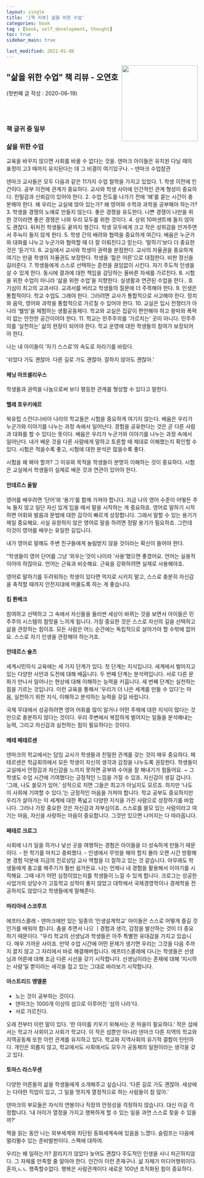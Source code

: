 ```yaml
---
layout: single
title: '[책 리뷰] 삶을 위한 수업'
categories: book
tag : [book, self_development, thought]
toc: true
sidebar_main: true

last_modified: 2022-01-08
---
```


<img align='right' width='200' height='200' src='https://image.aladin.co.kr/product/24075/49/cover500/8997780379_1.jpg
'>

## "삶을 위한 수업" 책 리뷰 - 오연호



(첫번째 글 작성 : 2020-06-19)

<br>
<br>

### 책 글귀 중 일부



### 삶을 위한 수업 
 
교육을 바꾸지 않으면 사회를 바꿀 수 없다는 것을.
덴마크 아이들은 유치원 다닐 때의 표정이 고3 때까지 유지된다는 데 그 비결이 여기있구나. – 덴마크 수업참관

덴마크 교사들은 모두 다음과 같은 11가지 수업 철학을 가지고 있었다.
	1. 학생 이전에 인간이다. 공부 이전에 관계가 중요하다. 교사와 학생 사이에 인간적인 관계 형성이 중요하다. 친밀감과 신뢰감이 있어야 한다.
	2. 수업 진도를 나가기 전에 ‘왜’를 묻는 시간이 충분해야 한다. 왜 우리는 교실에 앉아 있는가? 왜 영어와 수학과 과학을 공부해야 하는가?
	3. 학생을 경쟁의 노예로 만들지 않는다. 좋은 경쟁을 유도한다. 나쁜 경쟁이 나만을 위한 것이라면 좋은 경쟁은 나와 우리 모두를 위한 것이다.
	4. 상위 10퍼센트에 들지 않아도 괜찮다. 뒤처진 학생들도 끝까지 챙긴다. 학생 모두에게 크고 작은 성취감을 안겨주면서 주눅이 들지 않게 한다.
	5. 학생 간의 배려와 협력을 중요하게 여긴다. 배움은 누군가와 대화를 나누고 누군가와 협력할 때 더 잘 이뤄진다고 믿는다. ‘말하기’보다 더 중요한 것은 ‘듣기’다.
	6. 교실에서 교사와 학생이 권력을 분점한다. 교사의 자율권을 중요하게 여기는 만큼 학생의 자율권도 보장한다. 학생을 ‘젊은 어른’으로 대접한다. 비판 정신을 길러준다.
	7. 학생들에게 스스로 선택하는 훈련을 끊임없이 시킨다. 자기 주도적 인생을 살 수 있게 한다. 동시에 결과에 대한 책임을 감당하는 올바른 자세를 가르친다.
	8. 시험을 위한 수업이 아니라 ‘삶을 위한 수업’을 지향한다. 실생활과 연관된 수업을 한다.. 호기심이 최고의 교과서다. 교과서를 버리고 학생들의 질문에 더 주목해야 한다.
	9. 인생은 통합적이다. 학교 수업도 그래야 한다. 그러려면 교사가 통합적으로 사고해야 한다. 정치와 음악, 영어와 과학을 통합적으로 가르칠 수 있어야 한다.
	10. 교실은 입시 전쟁터가 아니라 ‘웰빙’을 체험하는 생활공동체다. 학교와 교실은 집같이 편안해야 하고 왕따와 폭력이 없는 안전한 공간이어야 한다.
	11. 학교는 민주주의를 ‘가르치는’ 곳이 아니다. 민주주의를 ‘실천하는’ 삶의 현장이 되어야 한다. 학교 운영에 대한 학생들의 참여가 보장되어야 한다.

나는 내 아이들이 ‘자기 스스로’의 속도로 자라기를 바랐다.

‘쉬었다 가도 괜찮아. 다른 길로 가도 괜찮아. 잘하지 않아도 괜찮아.’



#### 헤닝 아프셀리우스 
학생들과 권력을 나눔으로써 보다 평등한 관계를 형성할 수 있다고 말한다.



#### 헬레 호우키에르 
북유럽 스칸디나비아 나라의 학교들은 시험을 중요하게 여기지 않는다.
배움은 우리가 누군가와 이야기를 나누는 과정 속에서 일어난다.
경험을 공유한다는 것은 곧 다른 사람과 대화를 할 수 있다는 뜻이다.
배움은 우리가 누군가와 이야기를 나누는 과정 속에서 일어난다. 내가 배운 것을 다른 사람에게 말하고 토론할 때 제대로 이해했는지 확인할 수 있다.
시험은 적을수록 좋고, 시험에 대한 분석은 많을수록 좋다.

시험을 왜 봐야 할까? 그 이유와 목적을 학생들이 분명히 이해하는 것이 중요하다. 시험은 교실에서 학생들이 실제로 배운 것과 연관이 있어야 한다.



#### 안데르스 울랄
영어를 배우려면 ‘단어’와 ‘용기’를 함께 가져야 합니다. 지금 나의 영어 수준이 어떻든 주눅 들지 않고 일단 자신 있게 입을 떼서 말을 시작하는 게 중요하죠. 영어로 말하기 시작하면 어휘와 발음과 문법에 대한 감각이 빠르게 성장합니다. 그래서 말할 수 있는 용기가 제일 중요해요. 사실 유창하지 않은 영어로 말을 하려면 정말 용기가 필요하죠. 그런데 이것이 영어를 배우는 유일한 길입니다.

내가 영어로 말해도 주변 친구들에게 놀림받지 않을 것이라는 확신이 들어야 한다.

“학생들이 영어 단어를 그냥 ‘외우는’것이 나이라 ‘사용’했으면 좋겠어요. 언어는 실용적이어야 하잖아요. 언어는 근육과 비슷해요. 근육을 강화하려면 실제로 사용해야죠. 

영어로 말하기를 두려워하는 학생이 있다면 억지로 시키지 말고, 스스로 충분히 자신감을 축적할 때까지 안전지대에 머물도록 하는 게 좋습니다.



#### 킴 륀베크
참여하고 선택하고 그 속에서 자신들을 둘러싼 세상이 바뀌는 것을 보면서 아이들은 민주주의 시스템의 참맛을 느끼게 됩니다.
가장 중요한 것은 스스로 자신의 길을 선택하고 삶을 관장하는 힘이죠. 모든 사람은 어느 순간에는 독립적으로 살아가야 할 수밖에 없어요. 스스로 자기 인생을 관장해야 하는거죠.



#### 안데르스 슐츠
세계시민의식 교육에는 세 가지 단계가 있다. 첫 단계는 지식입니다. 세계에서 벌어지고 있는 다양한 사안과 도전에 대해 배웁니다. 두 번째 단계는 분석력입니다. 서로 다른 문화가 만나서 일어나는 현상에 대해 이해하는 능력을 키웁니다. 세 번째 단계는 실천하는 힘을 기르는 것입니다. 이런 교육을 통해서 ‘우리가 더 나은 세계를 만들 수 있다’는 마음, 실천하기 위한 지식, 이해하고 분석하는 능력을 갖길 바랍니다.

국제 무대에서 성공하려면 영어 어휘를 많이 알거나 어떤 주제에 대한 지식이 많다는 것만으로 충분하지 않다는 것이다. 우리 주변에서 복잡하게 벌어지는 일들을 분석해내는 능력, 그리고 자신감과 실천하는 힘이 필요하다는 것이다.



#### 메테 페테르센 
덴마크의 학교에서는 담임 교사가 학생들과 친밀한 관계를 갖는 것이 매우 중요하다. 
페테르센은 학급회의에서 모든 학생이 자신의 생각과 감정을 나누도록 권장한다.
학생들이 교실에서 안정감과 자신감을 느끼지 못하면 공부와 수어을 잘 해내기가 힘들어요.
~ 그 학생도 수업 시간에 기여했다는 긍정적인 느낌을 가질 수 있죠. 자신감이 생길 겁니다. ‘그래, 나도 쓸모가 있어.’
성적으로 치면 그들은 최고가 아닐지도 모르죠. 하지만 ‘나도 이 사회에 기여할 수 있다.’는 긍정적인 마음을 가져야 합니다.
학교 공부도 중요하지만 우리가 살아가는 이 세계에 대한 폭넓고 다양한 지식을 가진 사람으로 성장하기를 바랍니다. 그러나 가장 중요한 것은 자신감과 자부심이죠. 스스로를 쓸모 있는 사람이라고 여기는 마음, 자신을 사랑하는 마음이 중요합니다. 그것만 있으면 나머지는 다 따라옵니다. 



####  페테르 크로그
사회에 나가 일을 하거나 낯선 곳을 여행하는 경험은 아이들을 더 성숙하게 만들기 때문이다.
	- 한 학기를 마치고 중퇴했다.
	- 인생에서 무엇을 해야 할지 몰라 오랜 시간 방황해본 경험 덕분에 지금의 진로상담 교사 역할을 더 잘하고 있는 것 같습니다. 아무래도 학생들에게 충고를 해주기가 훨씬 쉽거든요. 나는 언제나 내 경험을 활용해서 이야기를 시작해요. 그때 내가 어떤 심정이었는지를 학생들이 느낄 수 있게 합니다. 
크로그는 성공한 사업가의 상당수가 고등학교 성적이 좋지 않았고 대학에서 국제경영학이나 경제학을 전공하지도 않았다고 학생들에게 말해준다.



#### 마리아네 스코루프
에프터스콜레 - 덴마크에만 있는 일종의 ‘인생설계학교’
아이들은 스스로 어떻게 즐길 것인가를 배워야 합니다.
춤을 추면서 나으 ㅣ경험과 생각, 감정을 발산하는 것이 더 중요하기 때문이다.
“우리 학교의 선생님과 학생들은 아주 특별한 유대감을 가지고 있습니다. 매우 가까운 사이죠. 만약 수업 시간에 어떤 문제가 생기면 우리는 그것을 다음 주까지 끌지 않고 그 자리에서 바로 해결해버립니다. 에프터스콜레에 다니는 학생들은 선생님과 어른에 대해 조금 다른 시선을 갖기 시작합니다. 선생님이라는 존재에 대해 ‘지시하는 사람’일 뿐이라는 새각을 접고 있는 그대로 바라보기 시작합니다.



#### 아스트리드 엥엘룬
- 노는 것이 공부하는 것이다.
- 덴마크는 1000개 이상의 섬으로 이루어진 ‘섬의 나라’다.
- 서로 가르친다.

오래 전부터 이런 말이 있다. ‘한 아이를 키우기 위해서는 온 마을이 필요하다.’ 작은 섬에서는 학교가 사회이고 사회가 학교다. 이 작은 섬뿐만 아니라 덴마크 다른 지역의 학교와 지역공동체 또한 이런 관계를 유지하고 있다. 학교와 지역사회의 유기적 결합이 탄탄하다. 개인은 외롭지 않고, 학교에서도 사회에서도 모두가 공동체의 일원이라는 생각을 갖고 있다.



#### 토마스 라스무센
다양한 어른들의 삶을 학생들에게 소개해주고 싶습니다. ‘다른 길로 가도 괜찮아. 세상에는 다야한 직업이 있고, 그 일을 멋지게 열정적으로 하는 사람들이 참 많아.’

덴마크의 부모들은 자식의 연봉이나 직장의 안정성을 걱정하지 않습니다. 대신 이걸 걱정합니다. ‘내 아이가 열정을 가지고 행복하게 할 수 있는 일을 과연 스스로 찾을 수 있을까?’




책을 읽는 동안 나는 외부세계와 차단된 동화세계속에 있음을 느꼈다.
슬럼프는 다음에 멀리뛸수 있는 준비발판이다. 
스펙에 대하여.

우리는 왜 일하는가? 
끌리지가 않았다
늦어도 괜찮다
주도적인 인생을 사니 피곤하지않다.
그 자체를 만족할 줄 알아야 한다.
인간이 이런 존재구나.
삶 자체가 미디어행위이다.
혼자,ㄴㄴ 행족할수없다. 행복은 사람관계이다
새로운 100년
조직화된 힘이 중요하다.

